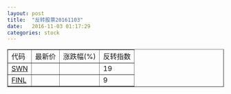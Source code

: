 ```yaml
---
layout: post
title:  "反转股票20161103"
date:   2016-11-03 01:17:29
categories: stock
---
```


<script type="text/javascript">
var stockList = []
stockList.push('gb_swn');
stockList.push('gb_finl');
</script>

<table border="1">
 <tr>
 <td>代码</td>
  <td>最新价</td>
  <td>涨跌幅(%)</td>
 <td>反转指数</td>
</tr>
  <tr id="swn"><td><a href="http://stock.finance.sina.com.cn/usstock/quotes/SWN.html" target="_blank">SWN</a></td><td></td><td></td><td>19</td></tr>
  <tr id="finl"><td><a href="http://stock.finance.sina.com.cn/usstock/quotes/FINL.html" target="_blank">FINL</a></td><td></td><td></td><td>9</td></tr>
</table>

